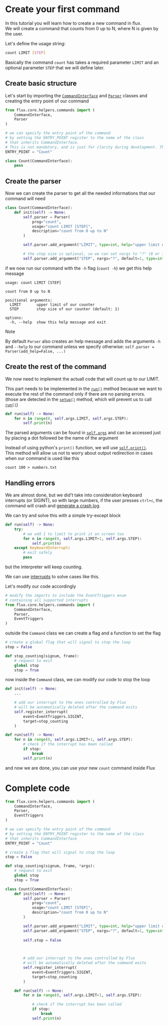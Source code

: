 # Create your first command

In this tutorial you will learn how to create a new command in flux.  
We will create a command that counts from 0 up to N, where N is given by the user.

Let's define the usage string:
```sh
count LIMIT [STEP]
```
Basically the command `count` has takes a required parameter `LIMIT` and an optional parameter `STEP` that we will define later.

## Create basic structure

Let's start by importing the [`CommandInterface`](./flux_api.md#the-classes-command-and-commandinterface) and [`Parser`](./flux_api.md#parser) classes
and creating the entry point of our command
```py
from flux.core.helpers.commands import (
    CommandInterface,
    Parser
)

# we can specify the entry point of the command
# by setting the ENTRY_POINT register to the name of the class
# that inherits CommandInterface.
# This is not mandatory, and is just for clarity during development. The default value is Command
ENTRY_POINT = "Count"

class Count(CommandInterface):
    pass
```

## Create the parser
Now we can create the parser to get all the needed informations that our
command will need
```py
class Count(CommandInterface):
    def init(self) -> None:
        self.parser = Parser(
            prog="count",
            usage="count LIMIT [STEP]",
            description="count from 0 up to N"
        )

        self.parser.add_argument("LIMIT", type=int, help="upper limit of our counter")

        # the step size is optional, so we can set nargs to "?" (0 or 1 values)
        self.parser.add_argument("STEP", nargs="?", default=1, type=int, help="step size of our counter (default: 1)")

```

if we now run our command with the `-h` flag (`count -h`) we get this help message
```
usage: count LIMIT [STEP]

count from 0 up to N

positional arguments:
  LIMIT       upper limit of our counter
  STEP        step size of our counter (default: 1)

options:
  -h, --help  show this help message and exit
```


> [!NOTE]
> By default `Parser` also creates an help message and adds the arguments `-h`
> and `--help` to our command unless we specify otherwise: `self.parser = Parser(add_help=False, ...)`

## Create the rest of the command
We now need to implement the actuall code that will count up to our LIMIT.

This part needs to be implemented in the [`run()`](./flux_api.md#run) method because we want to execute the rest of the command only if there are no parsing errors.   
(those are detected in the [`setup()`](flux_api.md#setup) method, which will prevent us to call [`run()`](./flux_api.md#run))

```py
def run(self) -> None:
    for n in range(0, self.args.LIMIT, self.args.STEP):
        self.print(n)
```
The parsed arguments can be found in [`self.args`](./flux_api.md#general-attributes) and can be accessed just by placing a dot followed be the name of the argument

Instead of using python's `print()` function, we will use [`self.print()`](flux_api.md#print).  
This method will allow us not to worry about output redirection in cases when
our command is used like this
```
count 100 > numbers.txt
```

## Handling errors
We are almost done, but we did't take into consideration keyboard interrupts (or SIGINT), so with large numbers, if the user presses `ctrl+c`, the command 
will crash and [generate a crash log](./flux_api.md#fail_safe).

We can try and solve this with a simple try-except block
```py
def run(self) -> None:
    try:
        # we add 1 to limit to print it on screen too
        for n in range(0, self.args.LIMIT+1, self.args.STEP):
            self.print(n)
    except KeyboardInterrupt:
        # exit safely
        pass

```
but the interpreter will keep counting.

We can use [interrupts](flux_api.md#register_interrupt) to solve cases like this.

Let's modify our code accordingly

```py
# modify the imports to include the EventTriggers enum
# containing all supported interrupts
from flux.core.helpers.commands import (
    CommandInterface,
    Parser,
    EventTriggers
)
```
outside the `Command` class we can create a flag and a function to set the flag
```py
# create a global flag that will signal to stop the loop 
stop = False

def stop_counting(signum, frame):
    # request to exit
    global stop
    stop = True
```

now inside the `Command` class, we can modify our code to stop the
loop
```py
def init(self) -> None:
    ...

    # add our interrupt to the ones controlled by Flux
    # will be automatically deleted after the command exits  
    self.register_interrupt(
        event=EventTriggers.SIGINT,
        target=stop_counting
    )

def run(self) -> None:
    for n in range(0, self.args.LIMIT+1, self.args.STEP):
        # check if the interrupt has been called
        if stop:
            break
        self.print(n)
```
and now we are done, you can use your new `count` command inside Flux

# Complete code
```py
from flux.core.helpers.commands import (
    CommandInterface,
    Parser,
    EventTriggers
)

# we can specify the entry point of the command
# by setting the ENTRY_POINT register to the name of the class
# that inherits CommandInterface
ENTRY_POINT = "Count"

# create a flag that will signal to stop the loop 
stop = False

def stop_counting(signum, frame, *args):
    # request to exit
    global stop
    stop = True

class Count(CommandInterface):
    def init(self) -> None:
        self.parser = Parser(
            prog="count",
            usage="count LIMIT [STEP]",
            description="count from 0 up to N"
        )

        self.parser.add_argument("LIMIT", type=int, help="upper limit of our counter")
        self.parser.add_argument("STEP", nargs="?", default=1, type=int, help="step size of our counter (default: 1)")
        
        self.stop = False

        

        # add our interrupt to the ones controlled by Flux
        # will be automatically deleted after the command exits  
        self.register_interrupt(
            event=EventTriggers.SIGINT,
            target=stop_counting
        )

    def run(self) -> None:
        for n in range(0, self.args.LIMIT+1, self.args.STEP):

            # check if the interrupt has been called
            if stop:
                break
            self.print(n)

```

